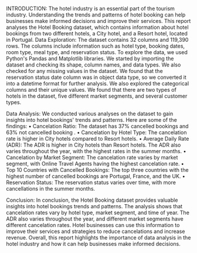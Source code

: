 INTRODUCTION: The hotel industry is an essential part of the tourism industry. Understanding the trends and patterns of hotel booking can help businesses make informed decisions and improve their services. This report analyses the Hotel Booking dataset, which contains information about hotel bookings from two different hotels, a City hotel, and a Resort hotel, located in Portugal.
Data Exploration: The dataset contains 32 columns and 119,390 rows. The columns include information such as hotel type, booking dates, room type, meal type, and reservation status.
To explore the data, we used Python's Pandas and Matplotlib libraries. We started by importing the dataset and checking its shape, column names, and data types. We also checked for any missing values in the dataset. We found that the reservation status date column was in object data type, so we converted it into a datetime format for further analysis.
We also explored the categorical columns and their unique values. We found that there are two types of hotels in the dataset, five different market segments, and several customer types.


Data Analysis: We conducted various analyses on the dataset to gain insights into hotel bookings' trends and patterns. Here are some of the findings:
•	Cancelation Ratio: The dataset has 37% cancelled bookings and 63% not cancelled booking    . 
•	Cancelation by Hotel Type: The cancelation rate is higher in City hotels compared to Resort hotels.
•	Average Daily Rate (ADR): The ADR is higher in City hotels than Resort hotels. The ADR also varies throughout the year, with the highest rates in the summer months.
•	Cancelation by Market Segment: The cancelation rate varies by market segment, with Online Travel Agents having the highest cancelation rate.
•	Top 10 Countries with Cancelled Bookings: The top three countries with the highest number of cancelled bookings are Portugal, France, and the UK.
•	Reservation Status: The reservation status varies over time, with more cancellations in the summer months.


Conclusion: In conclusion, the Hotel Booking dataset provides valuable insights into hotel bookings trends and patterns. The analysis shows that cancelation rates vary by hotel type, market segment, and time of year. The ADR also varies throughout the year, and different market segments have different cancelation rates. Hotel businesses can use this information to improve their services and strategies to reduce cancelations and increase revenue.
Overall, this report highlights the importance of data analysis in the hotel industry and how it can help businesses make informed decisions.
